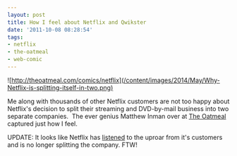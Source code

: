 ```yaml
---
layout: post
title: How I feel about Netflix and Qwikster
date: '2011-10-08 08:28:54'
tags:
- netflix
- the-oatmeal
- web-comic
---
```


![http://theoatmeal.com/comics/netflix](/content/images/2014/May/Why-Netflix-is-splitting-itself-in-two.png)

Me along with thousands of other Netflix customers are not too happy about Netflix's decision to split their streaming and DVD-by-mail business into two separate companies.  The ever genius Matthew Inman over at <a href="http://theoatmeal.com/comics/netflix">The Oatmeal</a> captured just how I feel.

UPDATE: It looks like Netflix has <a href="http://blog.netflix.com/2011/10/dvds-will-be-staying-at-netflixcom.html">listened</a> to the uproar from it's customers and is no longer splitting the company. FTW!